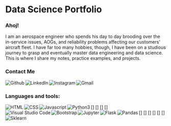 # Data Science Portfolio

### Ahoj!
I am an aerospace engineer who spends his day to day brooding over the in-service issues, AOGs, and reliability problems affecting our customers' aircraft fleet. I have far too many hobbies, though, I have been on a studious journey to grasp and eventually master data engineering and data science. This is where I share my notes, practice examples, and projects.

### Contact Me
[<img src="https://img.shields.io/badge/GitHub-100000?style=for-the-badge&logo=github&logoColor=white" align=left alt="Github">][github]
[<img src="https://img.shields.io/badge/LinkedIn-0077B5?style=for-the-badge&logo=linkedin&logoColor=white" align=left alt="LinkedIn">][linkedin]
[<img src="https://img.shields.io/badge/Instagram-E4405F?style=for-the-badge&logo=instagram&logoColor=white" align=left alt="Instagram">][instagram]
[<img src="https://img.shields.io/badge/Gmail-D14836?style=for-the-badge&logo=gmail&logoColor=white" align=left alt="Gmail">][mailto]

<br />

### Languages and tools:
[<img src="https://img.shields.io/badge/HTML5-E34F26?style=for-the-badge&logo=html5&logoColor=white" align=left alt="HTML">]
[<img src="https://img.shields.io/badge/CSS3-1572B6?style=for-the-badge&logo=css3&logoColor=white" align=left alt="CSS">]
[<img src="https://img.shields.io/badge/JavaScript-323330?style=for-the-badge&logo=javascript&logoColor=F7DF1E" align=left alt="Javascript">]
[<img src="https://img.shields.io/badge/Python-3776AB?style=for-the-badge&logo=python&logoColor=white" align=left alt="Python3">]
<br />
[<img src="https://img.shields.io/badge/Visual_Studio_Code-0078D4?style=for-the-badge&logo=visual%20studio%20code&logoColor=white" align=left alt="Visual Studio Code">]
[<img src="https://img.shields.io/badge/Bootstrap-563D7C?style=for-the-badge&logo=bootstrap&logoColor=white" align=left alt="Bootstrap">]
[<img src="https://img.shields.io/badge/Jupyter-F37626.svg?&style=for-the-badge&logo=Jupyter&logoColor=white" align=left alt="Jupyter">]
[<img src="https://img.shields.io/badge/Flask-000000?style=for-the-badge&logo=flask&logoColor=white" align=left alt="Flask">]
[<img src="https://img.shields.io/badge/Pandas-2C2D72?style=for-the-badge&logo=pandas&logoColor=white" align=left alt="Pandas">]
[<img src="https://img.shields.io/badge/scikit_learn-F7931E?style=for-the-badge&logo=scikit-learn&logoColor=white" align=left alt="Sklearn">]


[github]: https://github.com/onionbloom
[instagram]: https://www.instagram.com/onionbloom/
[linkedin]: https://www.linkedin.com/in/mabdurro
[mailto]: mailto:abdurro.muhammad@gmail.com?subject=%5BGithub%20Contact%20Me%5D%20-




